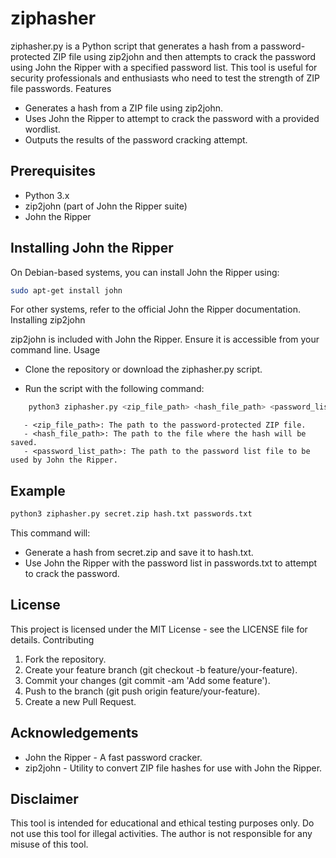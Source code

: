 # ziphasher
ziphasher.py is a Python script that generates a hash from a password-protected ZIP file using zip2john and then attempts to crack the password using John the Ripper with a specified password list. This tool is useful for security professionals and enthusiasts who need to test the strength of ZIP file passwords.
Features

   - Generates a hash from a ZIP file using zip2john.
   - Uses John the Ripper to attempt to crack the password with a provided wordlist.
   - Outputs the results of the password cracking attempt.

## Prerequisites

   - Python 3.x
   - zip2john (part of John the Ripper suite)
   - John the Ripper

## Installing John the Ripper

On Debian-based systems, you can install John the Ripper using:

```sh
sudo apt-get install john
```

For other systems, refer to the official John the Ripper documentation.
Installing zip2john

zip2john is included with John the Ripper. Ensure it is accessible from your command line.
Usage

   - Clone the repository or download the ziphasher.py script.

   - Run the script with the following command:

```sh
    python3 ziphasher.py <zip_file_path> <hash_file_path> <password_list_path>
```

       - <zip_file_path>: The path to the password-protected ZIP file.
       - <hash_file_path>: The path to the file where the hash will be saved.
       - <password_list_path>: The path to the password list file to be used by John the Ripper.

## Example

```sh
python3 ziphasher.py secret.zip hash.txt passwords.txt
```

This command will:

   - Generate a hash from secret.zip and save it to hash.txt.
   - Use John the Ripper with the password list in passwords.txt to attempt to crack the password.

## License

This project is licensed under the MIT License - see the LICENSE file for details.
Contributing

   1. Fork the repository.
   2. Create your feature branch (git checkout -b feature/your-feature).
   3. Commit your changes (git commit -am 'Add some feature').
   4. Push to the branch (git push origin feature/your-feature).
   5. Create a new Pull Request.

## Acknowledgements

   - John the Ripper - A fast password cracker.
   - zip2john - Utility to convert ZIP file hashes for use with John the Ripper.

## Disclaimer

This tool is intended for educational and ethical testing purposes only. Do not use this tool for illegal activities. The author is not responsible for any misuse of this tool.
